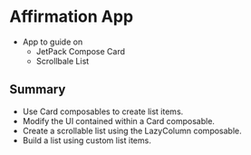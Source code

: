 # Affirmation App

- App to guide on
  - JetPack Compose Card
  - Scrollbale List

## Summary

- Use Card composables to create list items.
- Modify the UI contained within a Card composable.
- Create a scrollable list using the LazyColumn composable.
- Build a list using custom list items.
